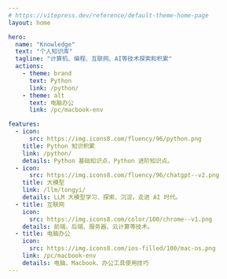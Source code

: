 ```yaml
---
# https://vitepress.dev/reference/default-theme-home-page
layout: home

hero:
  name: "Knowledge"
  text: "个人知识库"
  tagline: "计算机、编程、互联网、AI等技术探索和积累"
  actions:
    - theme: brand
      text: Python
      link: /python/
    - theme: alt
      text: 电脑办公
      link: /pc/macbook-env

features:
  - icon:
      src: https://img.icons8.com/fluency/96/python.png
    title: Python 知识积累
    link: /python/
    details: Python 基础知识点，Python 进阶知识点。
  - icon:
      src: https://img.icons8.com/fluency/96/chatgpt--v2.png
    title: 大模型
    link: /llm/tongyi/
    details: LLM 大模型学习、探索、沉淀，走进 AI 时代。
  - title: 互联网
    icon:
      src: https://img.icons8.com/color/100/chrome--v1.png
    details: 前端、后端、服务器、云计算等技术。
  - title: 电脑办公
    icon:
      src: https://img.icons8.com/ios-filled/100/mac-os.png
    link: /pc/macbook-env
    details: 电脑、Macbook、办公工具使用技巧
---
```


